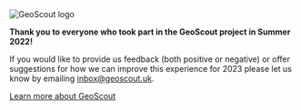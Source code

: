 <div class="text-center">
<picture>
<source srcset="./img/geoscout-logo.webp" type="image/webp" />
<source srcset="./img/geoscout-logo.png" type="image/png" />
<img
src="./img/geoscout-logo.png"
class="img-fluid logo-img m-3"
alt="GeoScout logo"
loading="lazy"
/>
</picture>
</div>

**Thank you to everyone who took part in the GeoScout project in Summer 2022!**

If you would like to provide us feedback (both positive or negative) or offer suggestions for how we can improve this experience for 2023 please let us know by emailing <a href="mailto:inbox@geoscout.uk?Subject=Feedback for GeoScout">inbox@geoscout.uk</a>.

<div class="d-grid gap-2 d-sm-flex justify-content-sm-center">
<a class="btn btn-primary btn-lg px-4 gap-3" href="about" data-navigo="true">
Learn more about GeoScout
</a>
</div>
